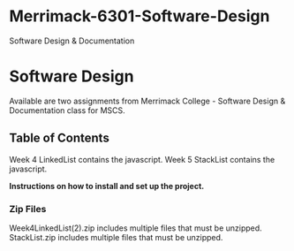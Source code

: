 # Merrimack-6301-Software-Design
Software Design &amp; Documentation
# Software Design

Available are two assignments from Merrimack College - Software Design & Documentation class for MSCS.

## Table of Contents
Week 4 LinkedList contains the javascript.
Week 5 StackList contains the javascript.

**Instructions on how to install and set up the project.**
### Zip Files
Week4LinkedList(2).zip includes multiple files that must be unzipped.
StackList.zip includes multiple files that must be unzipped.


